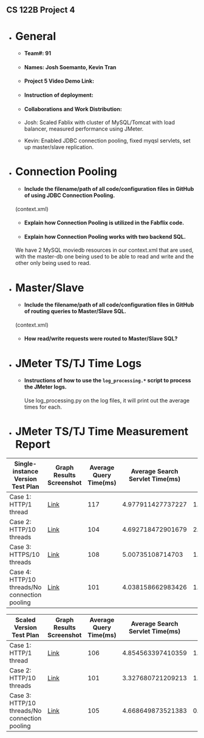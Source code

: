 ## CS 122B Project 4

- # General
    - #### Team#: 91
    
    - #### Names: Josh Soemanto, Kevin Tran
    
    - #### Project 5 Video Demo Link:

    - #### Instruction of deployment: 

    - #### Collaborations and Work Distribution: 
    - Josh: Scaled Fablix with cluster of MySQL/Tomcat with load balancer, measured performance using JMeter.  
    - Kevin: Enabled JDBC connection pooling, fixed myqsl servlets, set up master/slave replication.


- # Connection Pooling
    - #### Include the filename/path of all code/configuration files in GitHub of using JDBC Connection Pooling.
    (context.xml)
    - #### Explain how Connection Pooling is utilized in the Fabflix code.
     
    - #### Explain how Connection Pooling works with two backend SQL.
    We have 2 MySQL moviedb resources in our context.xml that are used, with the master-db one being used to be able to read and write and the other only being used to read. 

- # Master/Slave
    - #### Include the filename/path of all code/configuration files in GitHub of routing queries to Master/Slave SQL.
    (context.xml)
    - #### How read/write requests were routed to Master/Slave SQL?
    

- # JMeter TS/TJ Time Logs
    - #### Instructions of how to use the `log_processing.*` script to process the JMeter logs.
      Use log_processing.py on the log files, it will print out the average times for each.

- # JMeter TS/TJ Time Measurement Report

| **Single-instance Version Test Plan**          | **Graph Results Screenshot** | **Average Query Time(ms)** | **Average Search Servlet Time(ms)** | **Average JDBC Time(ms)** | **Analysis** |
|------------------------------------------------|------------------------------|----------------------------|-------------------------------------|---------------------------|--------------|
| Case 1: HTTP/1 thread                          | [Link](../main/img/Single%201%20Connection.png) | 117                        | 4.977911427737227                 | 1.736589580048662      | ??           |
| Case 2: HTTP/10 threads                        | [Link](../main/img/Single%2010%20Connection.png) | 104                        | 4.692718472901679                  | 2.3235306906474817    | ??           |
| Case 3: HTTPS/10 threads                       | [Link](../main/img/Single%2010%20Connection%20HTTPS.png) | 108                        | 5.00735108714703             | 1.7783851392405063    | ??           |
| Case 4: HTTP/10 threads/No connection pooling  | [Link](../main/img/Single%2010%20No%20Connection.png) | 101                        | 4.038158662983426                  | 1.0775938172191528          | ??           |

| **Scaled Version Test Plan**                   | **Graph Results Screenshot** | **Average Query Time(ms)** | **Average Search Servlet Time(ms)** | **Average JDBC Time(ms)** | **Analysis** |
|------------------------------------------------|------------------------------|----------------------------|-------------------------------------|---------------------------|--------------|
| Case 1: HTTP/1 thread                          | [Link](../main/img/Scaled%201%20Connection.png) | 106                       | 4.854563397410359          | 1.5926229173306774           | ??           |
| Case 2: HTTP/10 threads                        | [Link](../main/img/Scaled%2010%20Connection.png) | 101                      | 3.327680721209213             | 1.339127297024952         | ??           |
| Case 3: HTTP/10 threads/No connection pooling  | [Link](../main/img/Scaled%2010%20No%20Connection.png) | 105                       | 4.668649873521383               | 0.960591898089172          | ??           |
